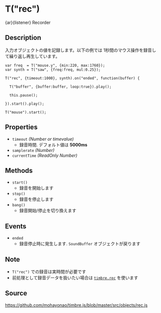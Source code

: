 T("rec")
========
{ar}{listener} Recorder

## Description ##
入力オブジェクトの値を記録します。以下の例では 1秒間のマウス操作を録音して繰り返し再生しています。

```timbre
var freq  = T("mouse.y", {min:220, max:1760});
var synth = T("saw", {freq:freq, mul:0.25});

T("rec", {timeout:1000}, synth).on("ended", function(buffer) {

  T("buffer", {buffer:buffer, loop:true}).play();
    
  this.pause();
    
}).start().play();

T("mouse").start();
```

## Properties ##
- `timeout` _(Number or timevalue)_
  - 録音時間. デフォルト値は **5000ms**
- `samplerate` _(Number)_
- `currentTime` _(ReadOnly Number)_

## Methods ##
- `start()`
  - 録音を開始します
- `stop()`  
  - 録音を停止します
- `bang()`
  - 録音開始/停止を切り換えます

## Events ##
- `ended`
  - 録音停止時に発生します. `SoundBuffer` オブジェクトが戻ります
  
## Note ##
- `T("rec")` での録音は実時間が必要です
- 前処理として録音データを扱いたい場合は [`timbre.rec`](./RecordingMode.html) を使います

## Source ##
https://github.com/mohayonao/timbre.js/blob/master/src/objects/rec.js

<script src="/timbre.js/src/extras/mouse.js"></script>
